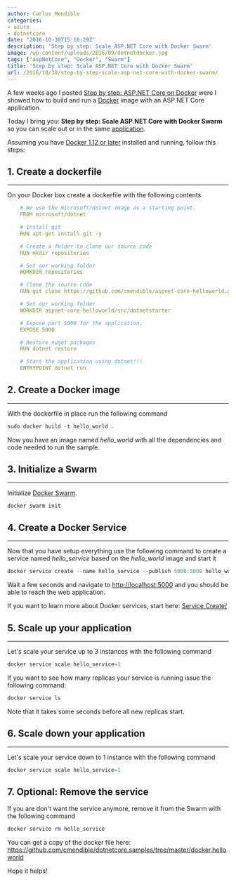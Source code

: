 ```yaml
---
author: Carlos Mendible
categories:
- azure
- dotnetcore
date: "2016-10-30T15:16:29Z"
description: 'Step by step: Scale ASP.NET Core with Docker Swarm'
image: /wp-content/uploads/2016/09/dotnetdocker.jpg
tags: ["aspNetCore", "Docker", "Swarm"]
title: 'Step by step: Scale ASP.NET Core with Docker Swarm'
url: /2016/10/30/step-by-step-scale-asp-net-core-with-docker-swarm/
---
```

A few weeks ago I posted <a href="https://carlos.mendible.com/2016/09/26/step-by-step-asp-net-core-on-docker/" target="_blank">Step by step: ASP.NET Core on Docker</a> were I showed how to build and run a <a href="https://www.docker.com/" target="_blank">Docker</a> image with an ASP.NET Core application.

Today I bring you: **Step by step: Scale ASP.NET Core with Docker Swarm** so you can scale out or in the same [application](https://github.com/cmendible/dotnetcore.samples/tree/master/docker.helloworld).

Assuming you have <a href="https://www.docker.com/" target="_blank">Docker 1.12 or later</a> installed and running, follow this steps:

## 1. Create a dockerfile
---
On your Docker box create a dockerfile with the following contents 
    
``` yaml    
    # We use the microsoft/dotnet image as a starting point.
    FROM microsoft/dotnet

    # Install git
    RUN apt-get install git -y

    # Create a folder to clone our source code 
    RUN mkdir repositories

    # Set our working folder
    WORKDIR repositories

    # Clone the source code
    RUN git clone https://github.com/cmendible/aspnet-core-helloworld.git

    # Set our working folder
    WORKDIR aspnet-core-helloworld/src/dotnetstarter

    # Expose port 5000 for the application.    
    EXPOSE 5000

    # Restore nuget packages
    RUN dotnet restore

    # Start the application using dotnet!!!
    ENTRYPOINT dotnet run
```
## 2. Create a Docker image
---
With the dockerfile in place run the following command 
    
``` powershell
sudo docker build -t hello_world .
```

Now you have an image named <em>hello_world</em> with all the dependencies and code needed to run the sample.  
      
## 3. Initialize a Swarm
---
Initialize <a href="https://docs.docker.com/swarm/" target="_blank">Docker Swarm</a>.
          
``` powershell   
docker swarm init
```   
      
## 4. Create a Docker Service
---
Now that you have setup everything use the following command to create a service named <em>hello_service</em> based on the <em>hello_world</em> image and start it 
          
``` powershell   
docker service create --name hello_service --publish 5000:5000 hello_world
```

Wait a few seconds and navigate to <a href="http://localhost:5000" target="_blank">http://localhost:5000</a> and you should be able to reach the web application.
      
If you want to learn more about Docker services, start here: <a href="https://docs.docker.com/engine/reference/commandline/service_create/" target="_blank">Service Create/</a>
      
## 5. Scale up your application
---
Let's scale your service up to 3 instances with the following command 
          
``` powershell   
docker service scale hello_service=3
```

If you want to see how many replicas your service is running issue the following command:
         
``` powershell   
docker service ls
```

Note that it takes some seconds before all new replicas start.
            
## 6. Scale down your application
---            
Let's scale your service down to 1 instance with the following command 
                
``` powershell   
docker service scale hello_service=1
```
            
## 7. Optional: Remove the service
If you are don't want the service anymore, remove it from the Swarm with the following command 
                
``` powershell   
docker service rm hello_service
```

You can get a copy of the docker file here: <a href="https://github.com/cmendible/dotnetcore.samples/tree/master/docker.helloworld">https://github.com/cmendible/dotnetcore.samples/tree/master/docker.helloworld</a>
        
Hope it helps!    
